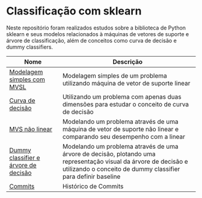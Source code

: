 # Classificação com sklearn

Neste repositório foram realizados estudos sobre a biblioteca de Python sklearn e seus modelos relacionados à máquinas de vetores de suporte e árvore de classificação, além de conceitos como curva de decisão e dummy classifiers.

| Nome | Descrição |
| -- | --|
| [Modelagem simples com MVSL](https://github.com/lucasbalponti/classificacao-com-sklearn/blob/main/1%20-%20Modelagem%20simples%20com%20vetor%20de%20suporte.ipynb) | Modelagem simples de um problema utilizando máquina de vetor de suporte linear |
| [Curva de decisão](https://github.com/lucasbalponti/classificacao-com-sklearn/blob/main/2%20-%20Curva%20de%20decis%C3%A3o.ipynb) | Utilizando um problema com apenas duas dimensões para estudar o conceito de curva de decisão |
| [MVS não linear](https://github.com/lucasbalponti/classificacao-com-sklearn/blob/main/3%20-%20M%C3%A1quina%20de%20vetores%20de%20suporte%20n%C3%A3o%20linear.ipynb) | Modelando um problema através de uma máquina de vetor de suporte não linear e comparando seu desempenho com a linear |
| [Dummy classifier e árvore de decisão](https://github.com/lucasbalponti/classificacao-com-sklearn/blob/main/4%20-%20Dummy%20classifiers%20e%20%C3%A1rvore%20de%20decis%C3%A3o.ipynb) | Modelando um problema através de uma árvore de decisão, plotando uma representação visual da árvore de decisão e utilizando o conceito de dummy classifier para definir baseline |
| [Commits](https://github.com/lucasbalponti/classificacao-com-sklearn/commits/main) | Histórico de Commits |